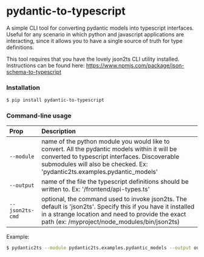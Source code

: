 # pydantic-to-typescript

A simple CLI tool for converting pydantic models into typescript interfaces. Useful for any scenario in which python and javascript applications are interacting, since it allows you to have a single source of truth for type definitions.

This tool requires that you have the lovely json2ts CLI utility installed. Instructions can be found here: https://www.npmjs.com/package/json-schema-to-typescript

### Installation
```bash
$ pip install pydantic-to-typescript
```

### Command-line usage

|Prop     |Description|
|:--------|:-----------|
|`--module` |name of the python module you would like to convert. All the pydantic models within it will be converted to typescript interfaces. Discoverable submodules will also be checked. Ex: 'pydantic2ts.examples.pydantic_models'|
|`--output` |name of the file the typescript definitions should be written to. Ex: '/frontend/api-types.ts'|
|`--json2ts-cmd` |optional, the command used to invoke json2ts. The default is 'json2ts'. Specify this if you have it installed in a strange location and need to provide the exact path (ex: /myproject/node_modules/bin/json2ts)|

Example:
```bash
$ pydantic2ts --module pydantic2ts.examples.pydantic_models --output output.ts
```
